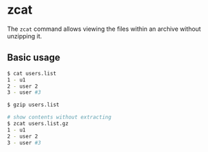 # zcat

The `zcat` command allows viewing the files within an archive without unzipping it.

## Basic usage

```bash
$ cat users.list
1 - u1
2 - user 2
3 - user #3

$ gzip users.list

# show contents without extracting
$ zcat users.list.gz
1 - u1
2 - user 2
3 - user #3
```
